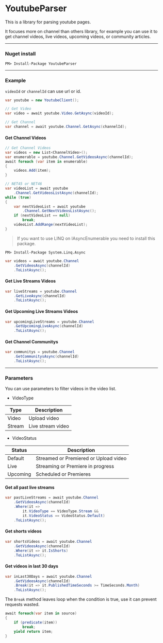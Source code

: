 # YoutubeParser  

This is a library for parsing youtube pages.  

It focuses more on channel than others library, for example you can use it to get channel videos, live videos, upcoming videos, or community articles.  

---  

### Nuget install  

```
PM> Install-Package YoutubeParser
```  

---  

### Example  

`videoId` or `channelId` can use url or id.  

```C#
var youtube = new YoutubeClient();

// Get Video
var video = await youtube.Video.GetAsync(videoId);

// Get Channel
var channel = await youtube.Channel.GetAsync(channelId);
```

#### Get Channel Videos  

```C#
// Get Channel Videos
var videos = new List<ChannelVideo>();
var enumerable = youtube.Channel.GetVideosAsync(channelId);
await foreach (var item in enumerable)
{
    videos.Add(item);
}

// NET45 or NET46
var videoList = await youtube
    .Channel.GetVideosListAsync(channelId);
while (true)
{
    var nextVideoList = await youtube
        .Channel.GetNextVideosListAsync();
    if (nextVideoList == null)
        break;
    videoList.AddRange(nextVideoList);
}
```

> If you want to use LINQ on IAsyncEnumerable you need to install this package.  

```
PM> Install-Package System.Linq.Async
```  

```C#
var videos = await youtube.Channel
    .GetVideosAsync(channelId)
    .ToListAsync();
```

#### Get Live Streams Videos  

```C#
var liveStreams = youtube.Channel
    .GetLiveAsync(channelId)
    .ToListAsync();
```

#### Get Upcoming Live Streams Videos  

```C#
var upcomingLiveStreams = youtube.Channel
    .GetUpcomingLiveAsync(channelId)
    .ToListAsync();
```

#### Get Channel Communitys  

```C#
var communitys = youtube.Channel
    .GetCommunitysAsync(channelId)
    .ToListAsync();
```

---  

### Parameters  

You can use parameters to filter videos in the video list.  

* VideoType 

 Type    | Description 
---------|-------------------
 Video   | Upload video
 Stream  | Live stream video

* VideoStatus  

Status    | Description
----------|------------------
 Default  | Streamed or Premiered or Upload video
 Live     | Streaming or Premiere in progress
 Upcoming | Scheduled or Premieres

#### Get all past live streams  

```C#
var pastLiveStreams = await youtube.Channel
    .GetVideosAsync(channelId)
    .Where(it =>
        it.VideoType == VideoType.Stream &&
        it.VideoStatus == VideoStatus.Default)
    .ToListAsync();
```

#### Get shorts videos  

```C#
var shortsVideos = await youtube.Channel
    .GetVideosAsync(channelId)
    .Where(it => it.IsShorts)
    .ToListAsync();
```

#### Get videos in last 30 days  

```C#
var inLast30Days = await youtube.Channel
    .GetVideosAsync(channelId)
    .Break(it => it.PublishedTimeSeconds >= TimeSeconds.Month)
    .ToListAsync();
```

The `Break` method leaves loop when the condition is true, use it can prevent requests wasted.  

```C#
await foreach(var item in source)
{
    if (predicate(item))
        break;
    yield return item;
}
```